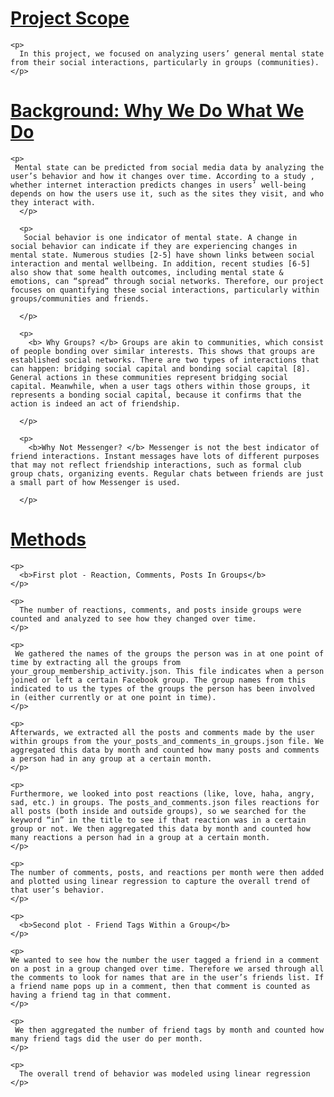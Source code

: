<html lang="en">
  <head>
    <meta charset="utf-8">
    <meta http-equiv="X-UA-Compatible" content="IE=edge">
    <meta name="viewport" content="width=device-width, initial-scale=1">
  </head>  
  <body>
    <u><h1>Project Scope</h1></u>
    
    <p>
      In this project, we focused on analyzing users’ general mental state from their social interactions, particularly in groups (communities).
    </p>
    
  </body>
   <head>
    <meta charset="utf-7">
    <meta http-equiv="X-UA-Compatible" content="IE=edge">
    <meta name="viewport" content="width=device-width, initial-scale=1">
  </head>  
  <body>
    <u><h1>Background: Why We Do What We Do</h1></u>
    
    <p>
     Mental state can be predicted from social media data by analyzing the user’s behavior and how it changes over time. According to a study , whether internet interaction predicts changes in users’ well-being depends on how the users use it, such as the sites they visit, and who they interact with.
      </p>
      
      <p>
       Social behavior is one indicator of mental state. A change in social behavior can indicate if they are experiencing changes in mental state. Numerous studies [2-5] have shown links between social interaction and mental wellbeing. In addition, recent studies [6-5] also show that some health outcomes, including mental state & emotions, can “spread” through social networks. Therefore, our project focuses on quantifying these social interactions, particularly within groups/communities and friends.

      </p>
      
      <p>
        <b> Why Groups? </b> Groups are akin to communities, which consist of people bonding over similar interests. This shows that groups are established social networks. There are two types of interactions that can happen: bridging social capital and bonding social capital [8]. General actions in these communities represent bridging social capital. Meanwhile, when a user tags others within those groups, it represents a bonding social capital, because it confirms that the action is indeed an act of friendship.

      </p>
      
      <p>
        <b>Why Not Messenger? </b> Messenger is not the best indicator of friend interactions. Instant messages have lots of different purposes that may not reflect friendship interactions, such as formal club group chats, organizing events. Regular chats between friends are just a small part of how Messenger is used. 

      </p>
  </body>  
   <head>
    <meta charset="utf-8">
    <meta http-equiv="X-UA-Compatible" content="IE=edge">
    <meta name="viewport" content="width=device-width, initial-scale=1">
  </head>  
  <body>
    <u><h1>Methods</h1></u>
    
    <p>
      <b>First plot - Reaction, Comments, Posts In Groups</b>
    </p>
    
    <p>
      The number of reactions, comments, and posts inside groups were counted and analyzed to see how they changed over time.
    </p>
    
    <p>
     We gathered the names of the groups the person was in at one point of time by extracting all the groups from your_group_membership_activity.json. This file indicates when a person joined or left a certain Facebook group. The group names from this indicated to us the types of the groups the person has been involved in (either currently or at one point in time).
    </p>
    
    <p>
    Afterwards, we extracted all the posts and comments made by the user within groups from the your_posts_and_comments_in_groups.json file. We aggregated this data by month and counted how many posts and comments a person had in any group at a certain month.
    </p>
    
    <p>
    Furthermore, we looked into post reactions (like, love, haha, angry, sad, etc.) in groups. The posts_and_comments.json files reactions for all posts (both inside and outside groups), so we searched for the keyword “in” in the title to see if that reaction was in a certain group or not. We then aggregated this data by month and counted how many reactions a person had in a group at a certain month.
    </p>
    
    <p>
    The number of comments, posts, and reactions per month were then added and plotted using linear regression to capture the overall trend of that user’s behavior.
    </p>
    
    <p>
      <b>Second plot - Friend Tags Within a Group</b>
    </p>
    
    <p>
    We wanted to see how the number the user tagged a friend in a comment on a post in a group changed over time. Therefore we arsed through all the comments to look for names that are in the user’s friends list. If a friend name pops up in a comment, then that comment is counted as having a friend tag in that comment.
    </p>
    
    <p>
     We then aggregated the number of friend tags by month and counted how many friend tags did the user do per month.
    </p>
    
    <p>
      The overall trend of behavior was modeled using linear regression
    </p>
 
  
  </body>
</html>
